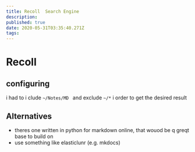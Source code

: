 ```yaml
---
title: Recoll  Search Engine
description: 
published: true
date: 2020-05-31T03:35:40.271Z
tags: 
---
```


# Recoll
## configuring

i had to i clude `~/Notes/MD ` and exclude `~/*` i  order to get the desired result  

## Alternatives
- theres one written in python for markdown online, that wouod be q greqt base to build on
- use something like elasticlunr (e.g. mkdocs)
